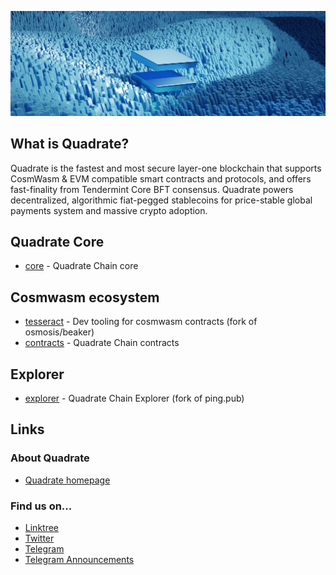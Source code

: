 ![Quadrate](https://raw.githubusercontent.com/QuadrateOrg/.github/main/banner.png)
## What is Quadrate?
Quadrate is the fastest and most secure layer-one blockchain that supports CosmWasm & EVM compatible smart contracts and protocols, and offers fast-finality from Tendermint Core BFT consensus. Quadrate powers decentralized, algorithmic fiat-pegged stablecoins for price-stable global payments system and massive crypto adoption.

## Quadrate Core
* [core](https://github.com/QuadrateOrg/core) - Quadrate Chain core

## Cosmwasm ecosystem
* [tesseract](https://github.com/QuadrateOrg/tesseract) - Dev tooling for cosmwasm contracts (fork of osmosis/beaker)
* [contracts](https://github.com/QuadrateOrg/quadrate-contracts) - Quadrate Chain contracts

## Explorer
* [explorer](https://github.com/QuadrateOrg/explorer) - Quadrate Chain Explorer (fork of ping.pub)

## Links
### About Quadrate

- [Quadrate homepage](https://quadrate.org/)

### Find us on...

- [Linktree](https://linktr.ee/Quadrate)
- [Twitter](https://twitter.com/QuadrateOrg)
- [Telegram](https://t.me/QuadrateOrg)
- [Telegram Announcements](https://t.me/Quadrate_News)
